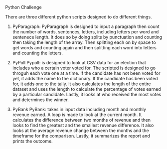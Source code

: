 Python Challenge

There are three different python scripts designed to do different things.

1. PyParagraph:
PyParagraph is designed to input a paragraph then count the number of words, sentences, letters, including letters per word and sentenece length. It does so by doing splits by punctuation and counting then taking the length of the array. Then splitting each on by space to get words and counting again and then splitting each word into letters and counting the letters.

2. PyPoll
Pypoll: is designed to look at CSV data for an election that includes who a certain voter voted for. The scripted is designed to go throguh each vote one at a time. If the candidate has not been voted for yet, it adds the name to the dictionary. If the candidate has been voted for, it adds one to the tally. It also calculates the length of the entire dataset and uses the length to calculate the percentage of votes earned by a particular candidate. Lastly, it looks at who received the most votes and determines the winner.

3. PyBank
PyBank: takes in input data including month and monthly revenue earned. A loop is made to look at the current month. It calculates the difference between two months of revenue and then looks to find the greatest and the smallest revenue difference. It also looks at the average revenue change between the months and the timeframe for the comparison. Lastly, it summarizes the report and prints the outcome.
